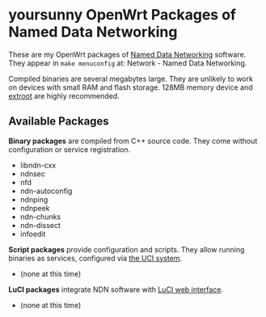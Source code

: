 # yoursunny OpenWrt Packages of Named Data Networking

These are my OpenWrt packages of [Named Data Networking](https://named-data.net/) software.
They appear in `make menuconfig` at: Network - Named Data Networking.

Compiled binaries are several megabytes large.
They are unlikely to work on devices with small RAM and flash storage.
128MB memory device and [extroot](https://openwrt.org/docs/guide-user/additional-software/extroot_configuration) are highly recommended.

## Available Packages

**Binary packages** are compiled from C++ source code.
They come without configuration or service registration.

* libndn-cxx
* ndnsec
* nfd
* ndn-autoconfig
* ndnping
* ndnpeek
* ndn-chunks
* ndn-dissect
* infoedit

**Script packages** provide configuration and scripts.
They allow running binaries as services, configured via [the UCI system](https://openwrt.org/docs/guide-user/base-system/uci).

* (none at this time)

**LuCI packages** integrate NDN software with [LuCI web interface](https://openwrt.org/docs/techref/luci).

* (none at this time)
